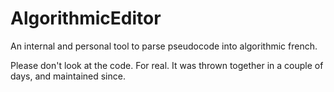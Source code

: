 # AlgorithmicEditor
An internal and personal tool to parse pseudocode into algorithmic french.

Please don't look at the code. For real. It was thrown together in a couple of days, and maintained since.
